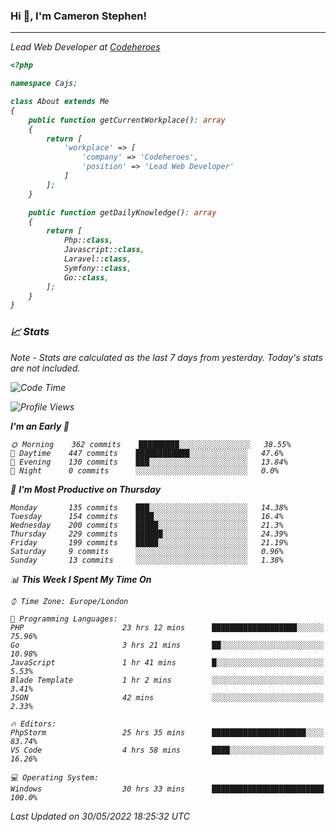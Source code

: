 ### Hi 👋, I'm Cameron Stephen!
<hr>
<p><em>Lead Web Developer at <a href="https://codeheroes.co.uk">Codeheroes</a></p>


```php
<?php

namespace Cajs;

class About extends Me
{
    public function getCurrentWorkplace(): array
    {
        return [
            'workplace' => [
                'company' => 'Codeheroes',
                'position' => 'Lead Web Developer'
            ]
        ];
    }

    public function getDailyKnowledge(): array
    {
        return [
            Php::class,
            Javascript::class,
            Laravel::class,
            Symfony::class,
            Go::class,
        ];
    }
}
```

### 📈 Stats
<p><em>Note - Stats are calculated as the last 7 days from yesterday. Today's stats are not included.</em></p>


<!--START_SECTION:waka-->
![Code Time](http://img.shields.io/badge/Code%20Time-2%2C915%20hrs%2053%20mins-blue)

![Profile Views](http://img.shields.io/badge/Profile%20Views-0-blue)

**I'm an Early 🐤** 

```text
🌞 Morning    362 commits    █████████░░░░░░░░░░░░░░░░   38.55% 
🌆 Daytime    447 commits    ████████████░░░░░░░░░░░░░   47.6% 
🌃 Evening    130 commits    ███░░░░░░░░░░░░░░░░░░░░░░   13.84% 
🌙 Night      0 commits      ░░░░░░░░░░░░░░░░░░░░░░░░░   0.0%

```
📅 **I'm Most Productive on Thursday** 

```text
Monday       135 commits    ███░░░░░░░░░░░░░░░░░░░░░░   14.38% 
Tuesday      154 commits    ████░░░░░░░░░░░░░░░░░░░░░   16.4% 
Wednesday    200 commits    █████░░░░░░░░░░░░░░░░░░░░   21.3% 
Thursday     229 commits    ██████░░░░░░░░░░░░░░░░░░░   24.39% 
Friday       199 commits    █████░░░░░░░░░░░░░░░░░░░░   21.19% 
Saturday     9 commits      ░░░░░░░░░░░░░░░░░░░░░░░░░   0.96% 
Sunday       13 commits     ░░░░░░░░░░░░░░░░░░░░░░░░░   1.38%

```


📊 **This Week I Spent My Time On** 

```text
⌚︎ Time Zone: Europe/London

💬 Programming Languages: 
PHP                      23 hrs 12 mins      ███████████████████░░░░░░   75.96% 
Go                       3 hrs 21 mins       ██░░░░░░░░░░░░░░░░░░░░░░░   10.98% 
JavaScript               1 hr 41 mins        █░░░░░░░░░░░░░░░░░░░░░░░░   5.53% 
Blade Template           1 hr 2 mins         ░░░░░░░░░░░░░░░░░░░░░░░░░   3.41% 
JSON                     42 mins             ░░░░░░░░░░░░░░░░░░░░░░░░░   2.33%

🔥 Editors: 
PhpStorm                 25 hrs 35 mins      █████████████████████░░░░   83.74% 
VS Code                  4 hrs 58 mins       ████░░░░░░░░░░░░░░░░░░░░░   16.26%

💻 Operating System: 
Windows                  30 hrs 33 mins      █████████████████████████   100.0%

```


 Last Updated on 30/05/2022 18:25:32 UTC
<!--END_SECTION:waka-->
